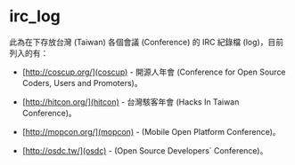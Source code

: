 # irc_log

此為在下存放台灣 (Taiwan) 各個會議 (Conference) 的 IRC 紀錄檔 (log)，目前列入的有：

* [http://coscup.org/](coscup) - 開源人年會 (Conference for Open Source Coders, Users and Promoters)。

* [http://hitcon.org/](hitcon) - 台灣駭客年會 (Hacks In Taiwan Conference)。
         
* [http://mopcon.org/](mopcon) - (Mobile Open Platform Conference)。
                               
* [http://osdc.tw/](osdc) - (Open Source Developers` Conference)。
